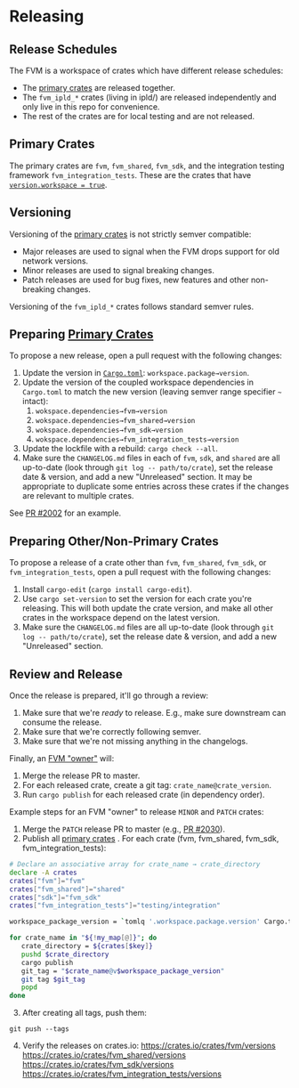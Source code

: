 # Releasing

## Release Schedules
The FVM is a workspace of crates which have different release schedules:

* The [primary crates](#primary-crates) are released together.
* The `fvm_ipld_*` crates (living in ipld/) are released independently and only live in this repo for convenience.
* The rest of the crates are for local testing and are not released.

## Primary Crates
The primary crates are `fvm`, `fvm_shared`, `fvm_sdk`, and the integration testing framework `fvm_integration_tests`.  These are the crates that have [`version.workspace = true`](https://github.com/search?q=repo%3Afilecoin-project%2Fref-fvm%20version.workspace%20%3D%20true&type=code).

## Versioning
Versioning of the [primary crates](#primary-crates) is not strictly semver compatible:

* Major releases are used to signal when the FVM drops support for old network versions.
* Minor releases are used to signal breaking changes.
* Patch releases are used for bug fixes, new features and other non-breaking changes.

Versioning of the `fvm_ipld_*` crates follows standard semver rules.

## Preparing [Primary Crates](#primary-crates)

To propose a new release, open a pull request with the following changes:

1. Update the version in [`Cargo.toml`](https://github.com/filecoin-project/ref-fvm/blob/master/Cargo.toml): `workspace.package→version`.
2. Update the version of the coupled workspace dependencies in `Cargo.toml` to match the new version
   (leaving semver range specifier `~` intact):
   1. `wokspace.dependencies→fvm→version`
   2. `wokspace.dependencies→fvm_shared→version`
   3. `wokspace.dependencies→fvm_sdk→version`
   4. `wokspace.dependencies→fvm_integration_tests→version`
3. Update the lockfile with a rebuild: `cargo check --all`.
4. Make sure the `CHANGELOG.md` files in each of `fvm`, `sdk`, and `shared` are all up-to-date (look
   through `git log -- path/to/crate`), set the release date & version, and add a new "Unreleased"
   section. It may be appropriate to duplicate some entries across these crates if the changes are
   relevant to multiple crates.

See [PR #2002](https://github.com/filecoin-project/ref-fvm/pull/2002) for an example.

## Preparing Other/Non-Primary Crates

To propose a release of a crate other than `fvm`, `fvm_shared`, `fvm_sdk`, or
`fvm_integration_tests`, open a pull request with the following changes:

1. Install `cargo-edit` (`cargo install cargo-edit`).
2. Use `cargo set-version` to set the version for each crate you're releasing. This will both
   update the crate version, and make all other crates in the workspace depend on the latest version.
3. Make sure the `CHANGELOG.md` files are all up-to-date (look through `git log -- path/to/crate`),
   set the release date & version, and add a new "Unreleased" section.

## Review and Release

Once the release is prepared, it'll go through a review:

1. Make sure that we're _ready_ to release. E.g., make sure downstream can consume the release.
2. Make sure that we're correctly following semver.
3. Make sure that we're not missing anything in the changelogs.

Finally, an [FVM "owner"](https://github.com/orgs/filecoin-project/teams/fvm-crate-owners/members) will:

1. Merge the release PR to master.
2. For each released crate, create a git tag: `crate_name@crate_version`.
3. Run `cargo publish` for each released crate (in dependency order).

Example steps for an FVM "owner" to release `MINOR` and `PATCH` crates:

1. Merge the `PATCH` release PR to master (e.g., [PR #2030](https://github.com/filecoin-project/ref-fvm/pull/2030)).
2. Publish all [primary crates](#primary-crates) . For each crate (fvm, fvm_shared, fvm_sdk, fvm_integration_tests):

```bash
# Declare an associative array for crate_name → crate_directory
declare -A crates
crates["fvm"]="fvm"
crates["fvm_shared"]="shared"
crates["sdk"]="fvm_sdk"
crates["fvm_integration_tests"]="testing/integration"

workspace_package_version = `tomlq '.workspace.package.version' Cargo.toml`

for crate_name in "${!my_map[@]}"; do
   crate_directory = ${crates[$key]}     
   pushd $crate_directory
   cargo publish
   git_tag = "$crate_name@v$workspace_package_version"
   git tag $git_tag
   popd
done
```

3. After creating all tags, push them:

```shell
git push --tags
```

4. Verify the releases on crates.io:
   https://crates.io/crates/fvm/versions
   https://crates.io/crates/fvm_shared/versions
   https://crates.io/crates/fvm_sdk/versions
   https://crates.io/crates/fvm_integration_tests/versions